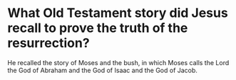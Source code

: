 # What Old Testament story did Jesus recall to prove the truth of the resurrection?

He recalled the story of Moses and the bush, in which Moses calls the Lord the God of Abraham and the God of Isaac and the God of Jacob.
